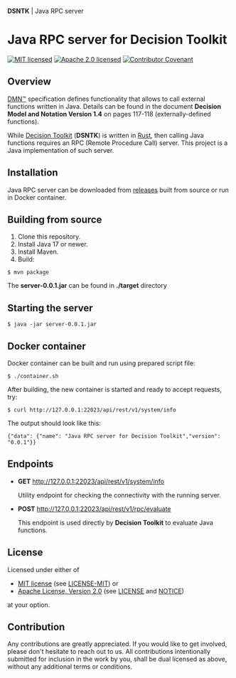 **DSNTK** | Java RPC server

# Java RPC server for Decision Toolkit

[![MIT licensed][mit-badge]][mit-url]
[![Apache 2.0 licensed][apache-badge]][apache-url]
[![Contributor Covenant][cc-badge]][cc-url]

[mit-badge]: https://img.shields.io/badge/License-MIT-blue.svg
[mit-url]: https://opensource.org/licenses/MIT
[mit-license-url]: LICENSE-MIT
[apache-badge]: https://img.shields.io/badge/License-Apache%202.0-blue.svg
[apache-url]: https://www.apache.org/licenses/LICENSE-2.0
[apache-license-url]: LICENSE
[apache-notice-url]: NOTICE
[cc-badge]: https://img.shields.io/badge/Contributor%20Covenant-2.1-4baaaa.svg
[cc-url]: https://github.com/dsntk/dsntk-java-server/blob/main/CODE_OF_CONDUCT.md

## Overview

[DMN™](https://www.omg.org/dmn) specification defines functionality that allows to call
external functions written in Java. Details can be found in the document
**Decision Model and Notation Version 1.4** on pages 117-118 (externally-defined functions).

While [Decision Toolkit](https://github.com/dsntk/dsntk-rs) (**DSNTK**)
is written in [Rust](https://www.rust-lang.org), then calling Java functions requires
an RPC (Remote Procedure Call) server. This project is a Java implementation of such server.

## Installation

Java RPC server can be downloaded from [releases](https://github.com/dsntk/dsntk-java-server/releases)
built from source or run in Docker container.

## Building from source

1. Clone this repository.
2. Install Java 17 or newer.
3. Install Maven.
4. Build:

```shell
$ mvn package
```

The **server-0.0.1.jar** can be found in **./target** directory

## Starting the server

```shell
$ java -jar server-0.0.1.jar
```

## Docker container

Docker container can be built and run using prepared script file:

```shell
$ ./container.sh
```

After building, the new container is started and ready to accept requests, try:

```shell
$ curl http://127.0.0.1:22023/api/rest/v1/system/info
```

The output should look like this:

```shell
{"data": {"name": "Java RPC server for Decision Toolkit","version": "0.0.1"}}
```

## Endpoints

- **GET** http://127.0.0.1:22023/api/rest/v1/system/info

  Utility endpoint for checking the connectivity with the running server.

- **POST** http://127.0.0.1:22023/api/rest/v1/rpc/evaluate

  This endpoint is used directly by **Decision Toolkit** to evaluate Java functions.

## License

Licensed under either of

- [MIT license][mit-url] (see [LICENSE-MIT][mit-license-url]) or
- [Apache License, Version 2.0][apache-url] (see [LICENSE][apache-license-url] and [NOTICE][apache-notice-url])

at your option.

## Contribution

Any contributions are greatly appreciated.
If you would like to get involved, please don't hesitate to reach out to us.
All contributions intentionally submitted for inclusion in the work by you,
shall be dual licensed as above, without any additional terms or conditions.
